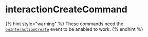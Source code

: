 # interactionCreateCommand

{% hint style="warning" %}
These commands need the [`onInteractionCreate`](../guides/client-events.md) event to be anabled to work.
{% endhint %}

